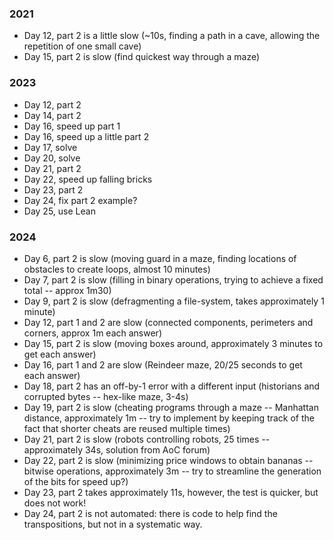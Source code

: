 ### 2021

* Day 12, part 2 is a little slow (~10s, finding a path in a cave,
  allowing the repetition of one small cave)
* Day 15, part 2 is slow (find quickest way through a maze)

### 2023

* Day 12, part 2
* Day 14, part 2
* Day 16, speed up part 1
* Day 16, speed up a little part 2
* Day 17, solve
* Day 20, solve
* Day 21, part 2
* Day 22, speed up falling bricks
* Day 23, part 2
* Day 24, fix part 2 example?
* Day 25, use Lean

### 2024

* Day 6, part 2 is slow (moving guard in a maze, finding locations of obstacles to create loops, almost 10 minutes)
* Day 7, part 2 is slow (filling in binary operations, trying to achieve a fixed total -- approx 1m30)
* Day 9, part 2 is slow (defragmenting a file-system, takes approximately 1 minute)
* Day 12, part 1 and 2 are slow (connected components, perimeters and corners, approx 1m each answer)
* Day 15, part 2 is slow (moving boxes around, approximately 3 minutes to get each answer)
* Day 16, part 1 and 2 are slow (Reindeer maze, 20/25 seconds to get each answer)
* Day 18, part 2 has an off-by-1 error with a different input (historians and corrupted bytes --
  hex-like maze, 3-4s)
* Day 19, part 2 is slow (cheating programs through a maze -- Manhattan distance,
  approximately 1m -- try to implement by keeping track of the fact that shorter cheats are reused
  multiple times)
* Day 21, part 2 is slow (robots controlling robots, 25 times -- approximately 34s, solution from
  AoC forum)
* Day 22, part 2 is slow (minimizing price windows to obtain bananas -- bitwise operations,
  approximately 3m -- try to streamline the generation of the bits for speed up?)
* Day 23, part 2 takes approximately 11s, however, the test is quicker, but does not work!
* Day 24, part 2 is not automated: there is code to help find the transpositions, but not in a systematic way.
